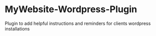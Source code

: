 # MyWebsite-Wordpress-Plugin
Plugin to add helpful instructions and reminders for clients wordpress installations
